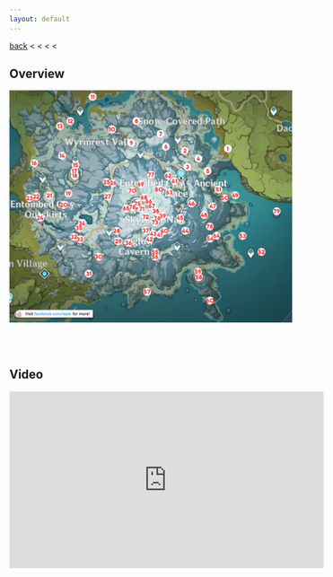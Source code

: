```yaml
---
layout: default
---
```


[back](../) < < < <

## Overview

![Crimson Agate Overview](crimson-agate-overview.jpg)

<br/><br/>

## Video

<iframe width="560" height="315" src="https://www.youtube.com/embed/L5EKeA0hlBU" frameborder="0" allow="accelerometer; autoplay; clipboard-write; encrypted-media; gyroscope; picture-in-picture" allowfullscreen></iframe>

